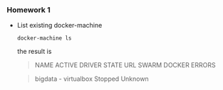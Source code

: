 ### Homework 1

- List existing docker-machine
  
  `docker-machine ls`
  
  the result is
  
  > NAME      ACTIVE   DRIVER       STATE     URL   SWARM   DOCKER    ERRORS
  
  > bigdata   -        virtualbox   Stopped                 Unknown
